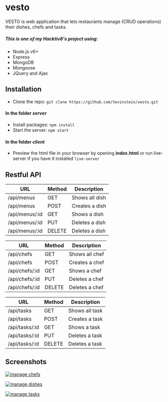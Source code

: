 # vesto

VESTO is web application that lets restaurants manage (CRUD operations) their dishes, chefs and tasks.

##### This is one of my Hacktiv8's project using:
- Node.js v6+
- Express
- MongoDB
- Mongoose
- JQuery and Ajax

## Installation
- Clone the repo: `git clone https://github.com/tevinstein/vesto.git`

#### In the folder *server*
- Install packages: `npm install`
- Start the server: `npm start`

#### In the folder *client*
- Preview the html file in your browser by opening **index.html** or run live-server if you have it installed `live-server`

## Restful API
| URL       | Method | Description     |
|-----------|--------|-----------------|
| /api/menus    | GET    | Shows all dish |
| /api/menus     | POST   | Creates a dish  |
| /api/menus/:id | GET    | Shows a dish    |
| /api/menus/:id | PUT | Deletes a dish  |
| /api/menus/:id | DELETE | Deletes a dish  |

| URL       | Method | Description     |
|-----------|--------|-----------------|
| /api/chefs    | GET    | Shows all chef |
| /api/chefs     | POST   | Creates a chef  |
| /api/chefs/:id | GET    | Shows a chef    |
| /api/chefs/:id | PUT | Deletes a chef  |
| /api/chefs/:id | DELETE | Deletes a chef  |

| URL       | Method | Description     |
|-----------|--------|-----------------|
| /api/tasks    | GET    | Shows all task |
| /api/tasks     | POST   | Creates a task  |
| /api/tasks/:id | GET    | Shows a task    |
| /api/tasks/:id | PUT | Deletes a task  |
| /api/tasks/:id | DELETE | Deletes a task  |

## Screenshots

[![manage chefs](http://i.imgur.com/WSVhuDr.png "manage chefs")](http://i.imgur.com/WSVhuDr.png "manage chefs")

[![manage dishes](http://i.imgur.com/xD5x8HG.png "manage dishes")](http://i.imgur.com/xD5x8HG.png "manage dishes")

[![manage tasks](http://i.imgur.com/txwcr9h.png "manage tasks")](http://i.imgur.com/txwcr9h.png "manage tasks")